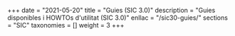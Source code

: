 +++
date        = "2021-05-20"
title       = "Guies (SIC 3.0)"
description = "Guies disponibles i HOWTOs d'utilitat (SIC 3.0)"
enllac		= "/sic30-guies/"
sections    = "SIC"
taxonomies  = []
weight 		= 3
+++
